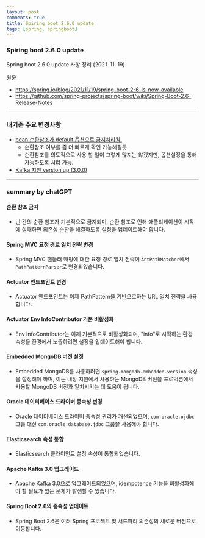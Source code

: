 ```yaml
---
layout: post
comments: true
title: Spiring boot 2.6.0 update
tags: [spring, springboot]
---
```


### Spiring boot 2.6.0 update  

Spring boot 2.6.0 update 사항 정리 (2021. 11. 19)

원문 
- https://spring.io/blog/2021/11/19/spring-boot-2-6-is-now-available
- https://github.com/spring-projects/spring-boot/wiki/Spring-Boot-2.6-Release-Notes

---

### 내기준 주요 변경사항

- [bean 순환참조가 default 옵션으로 금지처리됨.](https://github.com/spring-projects/spring-boot/wiki/Spring-Boot-2.6-Release-Notes#circular-references-prohibited-by-default)
    - 순환참조 여부를 좀 더 빠르게 확인 가능해질듯.
    - 순환참조를 의도적으로 사용 할 일이 그렇게 많지는 않겠지만, 옵션설정을 통해 가능하도록 처리 가능.
- [Kafka 지원 version up (3.0.0)](https://github.com/spring-projects/spring-boot/wiki/Spring-Boot-2.6-Release-Notes#kafka-30)


---

### summary by chatGPT

#### 순환 참조 금지
- 빈 간의 순환 참조가 기본적으로 금지되며, 순환 참조로 인해 애플리케이션이 시작에 실패하면 의존성 순환을 해결하도록 설정을 업데이트해야 합니다.

#### Spring MVC 요청 경로 일치 전략 변경
- Spring MVC 핸들러 매핑에 대한 요청 경로 일치 전략이 `AntPathMatcher`에서 `PathPatternParser`로 변경되었습니다.

#### Actuator 엔드포인트 변경
- Actuator 엔드포인트는 이제 PathPattern을 기반으로하는 URL 일치 전략을 사용합니다.

#### Actuator Env InfoContributor 기본 비활성화
- Env InfoContributor는 이제 기본적으로 비활성화되며, "info"로 시작하는 환경 속성을 환경에서 노출하려면 설정을 업데이트해야 합니다.

#### Embedded MongoDB 버전 설정
- Embedded MongoDB를 사용하려면 `spring.mongodb.embedded.version` 속성을 설정해야 하며, 이는 내장 지원에서 사용하는 MongoDB 버전을 프로덕션에서 사용할 MongoDB 버전과 일치시키는 데 도움이 됩니다.

#### Oracle 데이터베이스 드라이버 종속성 변경
- Oracle 데이터베이스 드라이버 종속성 관리가 개선되었으며, `com.oracle.ojdbc` 그룹 대신 `com.oracle.database.jdbc` 그룹을 사용해야 합니다.

#### Elasticsearch 속성 통합
- Elasticsearch 클라이언트 설정 속성이 통합되었습니다.

#### Apache Kafka 3.0 업그레이드
- Apache Kafka 3.0으로 업그레이드되었으며, idempotence 기능을 비활성화해야 할 필요가 있는 문제가 발생할 수 있습니다.

#### Spring Boot 2.6의 종속성 업데이트
- Spring Boot 2.6은 여러 Spring 프로젝트 및 서드파티 의존성의 새로운 버전으로 이동합니다.

